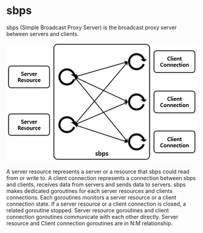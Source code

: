# sbps

sbps (Simple Broadcast Proxy Server) is the broadcast proxy server between servers and clients.

![sbps architecture](img/sbps_architecture.PNG)

A server resource represents a server or a resource that sbps could read from or write to. A client connection represents a connection between sbps and clients, receives data from servers and sends data to servers. sbps makes dedicated goroutines for each server resources and clients connections. Each goroutines monitors a server resource or a client connection state. If a server resource or a client connection is closed, a related goroutine stopped. Server resource goroutines and client connection goroutines communicate with each other directly. Server resource and Client connection goroutines are in N:M relationship.
 
